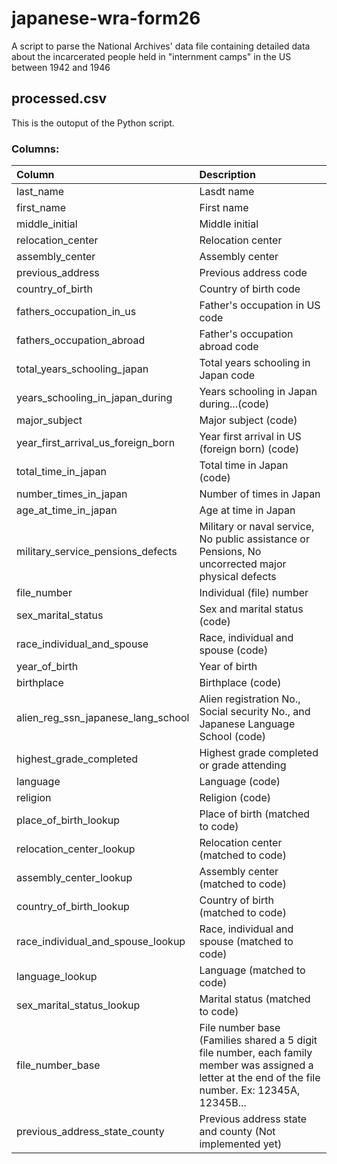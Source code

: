 # japanese-wra-form26
A script to parse the National Archives' data file containing detailed data about the incarcerated people held in "internment camps" in the US between 1942 and 1946

## processed.csv
This is the outoput of the Python script. 

### Columns:

<table border="0" class="dataframe">
  <thead>
    <tr style="text-align: left;">
      <th>Column</th>
      <th>Description</th>
    </tr>
  </thead>
  <tbody>
<tr><td><stong>last_name</strong></td><td>Lasdt name</td></tr>
<tr><td><stong>first_name</strong></td><td>First name</td></tr>
<tr><td><stong>middle_initial</strong></td><td>Middle initial</td></tr>
<tr><td><stong>relocation_center</strong></td><td>Relocation center</td></tr>
<tr><td><stong>assembly_center</strong></td><td>Assembly center</td></tr>
<tr><td><stong>previous_address</strong></td><td>Previous address code</td></tr>
<tr><td><stong>country_of_birth</strong></td><td>Country of birth code</td></tr>
<tr><td><stong>fathers_occupation_in_us</strong></td><td>Father's occupation in US code</td></tr>
<tr><td><stong>fathers_occupation_abroad</strong></td><td>Father's occupation abroad code</td></tr>
<tr><td><stong>total_years_schooling_japan</strong></td><td>Total years schooling in Japan code</td></tr>
<tr><td><stong>years_schooling_in_japan_during</strong></td><td>Years schooling in Japan during...(code)</td></tr>
<tr><td><stong>major_subject</strong></td><td>Major subject (code)</td></tr>
<tr><td><stong>year_first_arrival_us_foreign_born</strong></td><td>Year first arrival in US (foreign born) (code)</td></tr>
<tr><td><stong>total_time_in_japan</strong></td><td>Total time in Japan (code)</td></tr>
<tr><td><stong>number_times_in_japan</strong></td><td>Number of times in Japan</td></tr>
<tr><td><stong>age_at_time_in_japan</strong></td><td>Age at time in Japan</td></tr>
<tr><td><stong>military_service_pensions_defects</strong></td><td>Military or naval service, No public assistance or Pensions, No uncorrected major physical defects</td></tr>
<tr><td><stong>file_number</strong></td><td>Individual (file) number</td></tr>
<tr><td><stong>sex_marital_status</strong></td><td>Sex and marital status (code)</td></tr>
<tr><td><stong>race_individual_and_spouse</strong></td><td>Race, individual and spouse (code)</td></tr>
<tr><td><stong>year_of_birth</strong></td><td>Year of birth</td></tr>
<tr><td><stong>birthplace</strong></td><td>Birthplace (code)</td></tr>
<tr><td><stong>alien_reg_ssn_japanese_lang_school</strong></td><td>Alien registration No., Social security No., and Japanese Language School (code)</td></tr>
<tr><td><stong>highest_grade_completed</strong></td><td>Highest grade completed or grade attending</td></tr>
<tr><td><stong>language</strong></td><td>Language (code)</td></tr>
<tr><td><stong>religion</strong></td><td>Religion (code)</td></tr>
<tr><td><stong>place_of_birth_lookup</strong></td><td>Place of birth (matched to code)</td></tr>
<tr><td><stong>relocation_center_lookup</strong></td><td>Relocation center (matched to code)</td></tr>
<tr><td><stong>assembly_center_lookup</strong></td><td>Assembly center (matched to code)</td></tr>
<tr><td><stong>country_of_birth_lookup</strong></td><td>Country of birth (matched to code)</td></tr>
<tr><td><stong>race_individual_and_spouse_lookup</strong></td><td>Race, individual and spouse (matched to code)</td></tr>
<tr><td><stong>language_lookup</strong></td><td>Language (matched to code)</td></tr>
<tr><td><stong>sex_marital_status_lookup</strong></td><td>Marital status (matched to code)</td></tr>
<tr><td><stong>file_number_base</strong></td><td>File number base (Families shared a 5 digit file number, each family member was assigned a letter at the end of the file number. Ex: 12345A, 12345B...</td></tr>
<tr><td><stong>previous_address_state_county</strong></td><td>Previous address state and county (Not implemented yet)</td></tr>
 </tbody>
</table>

